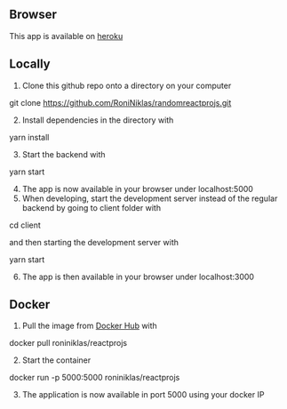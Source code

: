 ## Browser

This app is available on [heroku](https://roninreactprojs.herokuapp.com/)

## Locally
1. Clone this github repo onto a directory on your computer  
  
git clone https://github.com/RoniNiklas/randomreactprojs.git  
  
2. Install dependencies in the directory with  
  
yarn install 
  
3. Start the backend with  
  
yarn start  
  
4. The app is now available in your browser under localhost:5000  
5. When developing, start the development server instead of the regular backend by going to client folder with  
  
cd client  
  
and then starting the development server with  
   
yarn start  
  
6. The app is then available in your browser under localhost:3000  

## Docker
1. Pull the image from [Docker Hub](https://hub.docker.com/r/roniniklas/reactprojs) with  
  
docker pull roniniklas/reactprojs  
  
2. Start the container  
  
docker run -p 5000:5000 roniniklas/reactprojs   
  
3. The application is now available in port 5000 using your docker IP  
